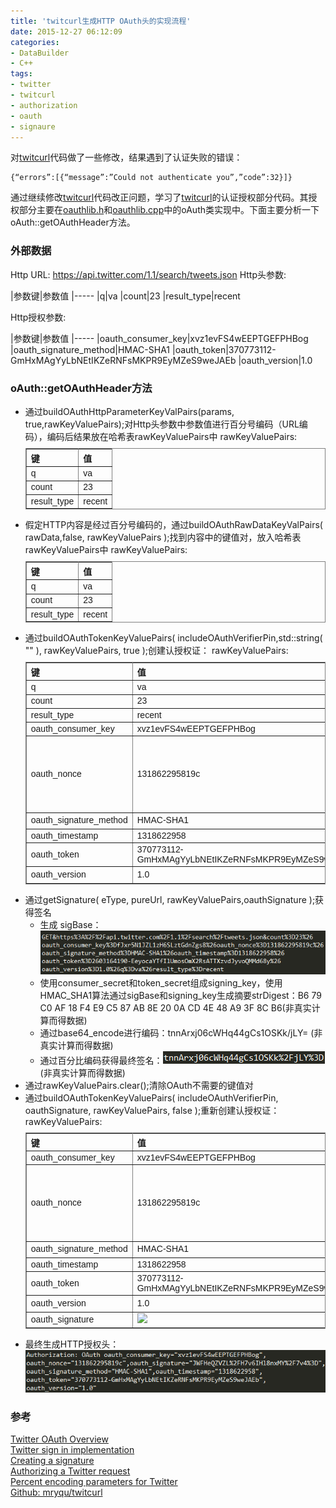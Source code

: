 ```yaml
---
title: 'twitcurl生成HTTP OAuth头的实现流程'
date: 2015-12-27 06:12:09
categories: 
- DataBuilder
- C++
tags: 
- twitter
- twitcurl
- authorization
- oauth
- signaure
---
```

对[twitcurl](https://github.com/mryqu/twitcurl)代码做了一些修改，结果遇到了认证失败的错误：
```
{“errors”:[{“message”:”Could not authenticate you”,”code”:32}]}
```
通过继续修改[twitcurl](https://github.com/mryqu/twitcurl)代码改正问题，学习了[twitcurl](https://github.com/mryqu/twitcurl)的认证授权部分代码。其授权部分主要在[oauthlib.h](https://github.com/mryqu/twitcurl/blob/master/libtwitcurl/oauthlib.h)和[oauthlib.cpp](https://github.com/mryqu/twitcurl/blob/master/libtwitcurl/oauthlib.cpp)中的oAuth类实现中。下面主要分析一下oAuth::getOAuthHeader方法。

### 外部数据

Http URL: https://api.twitter.com/1.1/search/tweets.json
Http头参数:

|参数键|参数值
|-----
|q|va
|count|23
|result_type|recent


Http授权参数:

|参数键|参数值
|-----
|oauth_consumer_key|xvz1evFS4wEEPTGEFPHBog
|oauth_signature_method|HMAC-SHA1
|oauth_token|370773112-GmHxMAgYyLbNEtIKZeRNFsMKPR9EyMZeS9weJAEb
|oauth_version|1.0


### oAuth::getOAuthHeader方法

- 通过buildOAuthHttpParameterKeyValPairs(params, true,rawKeyValuePairs);对Http头参数中参数值进行百分号编码（URL编码），编码后结果放在哈希表rawKeyValuePairs中
  rawKeyValuePairs:
  <table border="1" cellpadding="4" cellspacing="0" frame="border" rules="all" summary="" style="font-family: Arial, Verdana, sans-serif; border-collapse: collapse; border-width: 1px; margin-top: 7pt;"><tbody><tr><th>键</th><th>值</th></tr><tr><td>q</td><td>va</td></tr><tr><td>count</td><td>23</td></tr><tr><td>result_type</td><td>recent</td></tr></tbody></table>  
- 假定HTTP内容是经过百分号编码的，通过buildOAuthRawDataKeyValPairs( rawData,false, rawKeyValuePairs );找到内容中的键值对，放入哈希表rawKeyValuePairs中
  rawKeyValuePairs:
  <table border="1" cellpadding="4" cellspacing="0" frame="border" rules="all" summary="" style="font-family: Arial, Verdana, sans-serif; border-collapse: collapse; border-width: 1px; margin-top: 7pt;"><tbody><tr><th>键</th><th>值</th></tr><tr><td>q</td><td>va</td></tr><tr><td>count</td><td>23</td></tr><tr><td>result_type</td><td>recent</td></tr></tbody></table>
- 通过buildOAuthTokenKeyValuePairs( includeOAuthVerifierPin,std::string( "" ), rawKeyValuePairs, true );创建认授权证：
  rawKeyValuePairs:
  <table border="1" cellpadding="4" cellspacing="0" frame="border" rules="all" summary="" style="font-family: Arial, Verdana, sans-serif; border-collapse: collapse; border-width: 1px; margin-top: 7pt;"><tbody><tr><th>键</th><th>值</th><th>说明</th></tr><tr><td>q</td><td>va</td><td></td></tr><tr><td>count</td><td>23</td><td></td></tr><tr><td>result_type</td><td>recent</td><td></td></tr><tr><td>oauth_consumer_key</td><td>xvz1evFS4wEEPTGEFPHBog</td><td></td></tr><tr><td>oauth_nonce</td><td>1318622958<span style="line-height: 21px;">19c</span></td><td>twitcurl实现就是时戳项加一个随机数</td></tr><tr><td>oauth_signature_method</td><td>HMAC-SHA1</td><td>固定值</td></tr><tr><td>oauth_timestamp</td><td>1318622958</td><td></td></tr><tr><td>oauth_token</td><td>370773112-GmHxMAgYyLbNEtIKZeRNFsMKPR9EyMZeS9weJAEb</td><td></td></tr><tr><td>oauth_version</td><td>1.0</td><td>固定值</td></tr></tbody></table>
- 通过getSignature( eType, pureUrl, rawKeyValuePairs,oauthSignature );获得签名
  - 生成 sigBase：![twitcurl生成HTTP OAuth头的实现流程](/images/2015/12/0026uWfMzy72R7B4EEcec.png)
  - 使用consumer_secret和token_secret组成signing_key，使用HMAC_SHA1算法通过sigBase和signing_key生成摘要strDigest：B6 79 C0 AF 18 F4 E9 C5 87 AB 8E 20 0A CD 4E 48 A9 3F 8C B6(非真实计算而得数据)
  - 通过base64_encode进行编码：tnnArxj06cWHq44gCs1OSKk/jLY= (非真实计算而得数据)
  - 通过百分比编码获得最终签名：![twitcurl生成HTTP OAuth头的实现流程](/images/2015/12/0026uWfMzy72RbbH8DFf3.png) (非真实计算而得数据)
- 通过rawKeyValuePairs.clear();清除OAuth不需要的键值对
- 通过buildOAuthTokenKeyValuePairs( includeOAuthVerifierPin, oauthSignature, rawKeyValuePairs, false );重新创建认授权证：
  rawKeyValuePairs:
  <table border="1" cellpadding="4" cellspacing="0" frame="border" rules="all" summary="" style="font-family: Arial, Verdana, sans-serif; border-collapse: collapse; border-width: 1px; margin-top: 7pt;"><tbody><tr><th>键</th><th>值</th><th>说明</th></tr><tr><td>oauth_consumer_key</td><td>xvz1evFS4wEEPTGEFPHBog</td><td></td></tr><tr><td>oauth_nonce</td><td>131862295819c</td><td>twitcurl实现就是时戳项加一个随机数</td></tr><tr><td>oauth_signature_method</td><td>HMAC-SHA1</td><td>固定值</td></tr><tr><td>oauth_timestamp</td><td>1318622958</td><td></td></tr><tr><td>oauth_token</td><td>370773112-GmHxMAgYyLbNEtIKZeRNFsMKPR9EyMZeS9weJAEb</td><td></td></tr><tr><td>oauth_version</td><td>1.0</td><td>固定值</td></tr><tr><td>oauth_signature</td><td><img src="/content/images/2015/12/0026uWfMzy72RbbH8DFf3.png"></td><td></td></tr></tbody></table>
- 最终生成HTTP授权头：![twitcurl生成HTTP OAuth头的实现流程](/images/2015/12/0026uWfMzy72RbQrAEb93.png)

### 参考

[Twitter OAuth Overview](https://dev.twitter.com/oauth/overview)    
[Twitter sign in implementation](https://dev.twitter.com/web/sign-in/implementing)    
[Creating a signature](https://dev.twitter.com/oauth/overview/creating-signatures)    
[Authorizing a Twitter request](https://dev.twitter.com/oauth/overview/authorizing-requests)    
[Percent encoding parameters for Twitter](https://dev.twitter.com/oauth/overview/percent-encoding-parameters)    
[Github: mryqu/twitcurl](https://github.com/mryqu/twitcurl)    